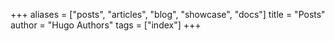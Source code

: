 +++
aliases = ["posts", "articles", "blog", "showcase", "docs"]
title = "Posts"
author = "Hugo Authors"
tags = ["index"]
+++